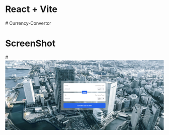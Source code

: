 # React + Vite

#   C u r r e n c y - C o n v e r t o r 

 
#  ScreenShot

#![App Screenshot](./Screenshot/Screenshot.png)


 

